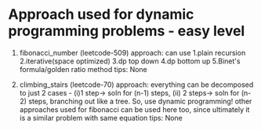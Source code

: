 # Approach used for dynamic programming problems - easy level

1. fibonacci_number (leetcode-509)
approach: can use 1.plain recursion 2.iterative(space optimized) 3.dp top down 4.dp bottom up 5.Binet's formula/golden ratio method
tips: None

2. climbing_stairs (leetcode-70)
approach: everything can be decomposed to just 2 cases - (i)1 step-> soln for (n-1) steps, (ii) 2 steps-> soln for (n-2) steps, branching out like a tree. So, use dynamic programming!
other approaches used for fibonacci can be used here too, since ultimately it is a similar problem with same equation
tips: None